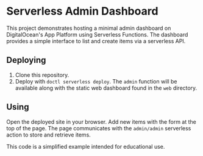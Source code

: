 # Serverless Admin Dashboard

This project demonstrates hosting a minimal admin dashboard on DigitalOcean's App Platform using Serverless Functions. The dashboard provides a simple interface to list and create items via a serverless API.

## Deploying

1. Clone this repository.
2. Deploy with `doctl serverless deploy`. The `admin` function will be available along with the static web dashboard found in the `web` directory.

## Using

Open the deployed site in your browser. Add new items with the form at the top of the page. The page communicates with the `admin/admin` serverless action to store and retrieve items.

This code is a simplified example intended for educational use.
